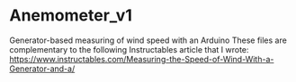# Anemometer_v1

Generator-based measuring of wind speed with an Arduino
These files are complementary to the following Instructables article that I wrote:
https://www.instructables.com/Measuring-the-Speed-of-Wind-With-a-Generator-and-a/
